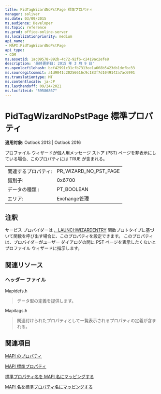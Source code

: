 ```yaml
---
title: PidTagWizardNoPstPage 標準プロパティ
manager: soliver
ms.date: 03/09/2015
ms.audience: Developer
ms.topic: reference
ms.prod: office-online-server
ms.localizationpriority: medium
api_name:
- MAPI.PidTagWizardNoPstPage
api_type:
- COM
ms.assetid: 1ac09578-892b-4c72-92f6-c2419ac2efe8
description: '最終更新日: 2015 年 3 月 9 日'
ms.openlocfilehash: bcf42991c31cfb7313ee1a668b5423db1defbe33
ms.sourcegitcommit: a1d9041c20256616c9c183f7d1049142a7ac6991
ms.translationtype: MT
ms.contentlocale: ja-JP
ms.lasthandoff: 09/24/2021
ms.locfileid: "59586867"
---
```

# <a name="pidtagwizardnopstpage-canonical-property"></a>PidTagWizardNoPstPage 標準プロパティ

  
  
**適用対象**: Outlook 2013 | Outlook 2016 
  
プロファイル ウィザードが個人用メッセージ ストア (PST) ページを非表示にしている場合、このプロパティには TRUE が含まれる。
  
|||
|:-----|:-----|
|関連するプロパティ:  <br/> |PR_WIZARD_NO_PST_PAGE  <br/> |
|識別子:  <br/> |0x6700  <br/> |
|データの種類 :   <br/> |PT_BOOLEAN  <br/> |
|エリア:  <br/> |Exchange管理  <br/> |
   
## <a name="remarks"></a>注釈

サービス プロバイダーは [、LAUNCHWIZARDENTRY](launchwizardentry.md) 関数プロトタイプに基づいて関数を呼び出す場合に、このプロパティを設定できます。 このプロパティは、プロバイダーがユーザー ダイアログの間に PST ページを表示したくないとプロファイル ウィザードに指示します。 
  
## <a name="related-resources"></a>関連リソース

### <a name="header-files"></a>ヘッダー ファイル

Mapidefs.h
  
> データ型の定義を提供します。
    
Mapitags.h
  
> 関連付けられたプロパティとして一覧表示されるプロパティの定義が含まれる。
    
## <a name="see-also"></a>関連項目



[MAPI のプロパティ](mapi-properties.md)
  
[MAPI 標準プロパティ](mapi-canonical-properties.md)
  
[標準プロパティ名を MAPI 名にマッピングする](mapping-canonical-property-names-to-mapi-names.md)
  
[MAPI 名を標準プロパティ名にマッピングする](mapping-mapi-names-to-canonical-property-names.md)

